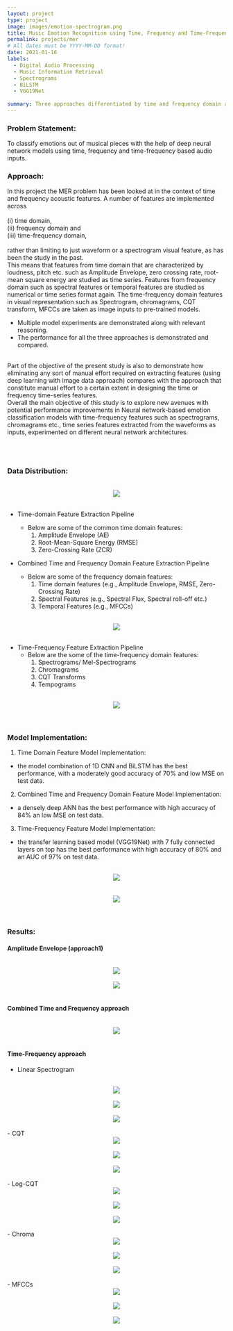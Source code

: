 ```yaml
---
layout: project
type: project
image: images/emotion-spectrogram.png
title: Music Emotion Recognition using Time, Frequency and Time-Frequency audio feature based inputs with Neural Networks
permalink: projects/mer
# All dates must be YYYY-MM-DD format!
date: 2021-01-16
labels:
  - Digital Audio Processing
  - Music Information Retrieval
  - Spectrograms
  - BiLSTM
  - VGG19Net
  
summary: Three approaches differentiated by time and frequency domain are undertaken to determine the emotions in a given musical clip with Convolutional Neural Networks, deep recurrent neural networks such as Long Short-Term Memory (LSTMs), Bidirectional LSTMs (BiLSTMs) and pre-trained model such as VGG19 Net.
---
```


### Problem Statement:
To classify emotions out of musical pieces with the help of deep neural network models using time, frequency and time-frequency based audio inputs.

### Approach:
In this project the MER problem has been looked at in the context of time and frequency acoustic features. A number of features are implemented across <br><br>
(i) time domain, <br>
(ii) frequency domain and <br>
(iii) time-frequency domain,
<br><br>rather than limiting to just waveform or a spectrogram visual feature, as has been the study in the past.
<br>
This means that features from time domain that are characterized by loudness, pitch etc. such as Amplitude Envelope, zero crossing rate, root-mean square energy are studied as time series. Features from frequency domain such as spectral features or temporal features are studied as numerical or time series format again. The time-frequency domain features in visual representation such as Spectrogram, chromagrams, CQT transform, MFCCs are taken as image inputs to pre-trained models.
  - Multiple model experiments are demonstrated along with relevant reasoning.
  - The performance for all the three approaches is demonstrated and compared.
<br>
Part of the objective of the present study is also to demonstrate how eliminating any sort of manual effort required on extracting features (using deep learning with image data approach) compares with the approach that constitute manual effort to a certain extent in designing the time or frequency time-series features.
<br>
Overall the main objective of this study is to explore new avenues with potential performance improvements in Neural network-based emotion classification models with time-frequency features such as spectrograms, chromagrams etc., time series features extracted from the waveforms as inputs, experimented on different neural network architectures.

<br><br>
### Data Distribution:

<br>
<div style="text-align:center" class="ui large rounded images">
  <img class="ui image" src="../images/data-distribution.png"><br>
</div>
<br>

- Time-domain Feature Extraction Pipeline
  - Below are some of the common time domain features:
    1.	Amplitude Envelope (AE)
    2.	Root-Mean-Square Energy (RMSE)
    3.	Zero-Crossing Rate (ZCR)

- Combined Time and Frequency Domain Feature Extraction Pipeline
  - Below are some of the frequency domain features:
    1. Time domain features (e.g., Amplitude Envelope, RMSE, Zero-Crossing Rate)
    2. Spectral Features (e.g., Spectral Flux, Spectral roll-off etc.)
    3. Temporal Features (e.g., MFCCs)

<br>
<div style="text-align:center" class="ui large rounded images">
  <img class="ui image" src="../images/audio-signal-with-frames-AE.png"><br>
</div>
<br>

- Time-Frequency Feature Extraction Pipeline
  - Below are the some of the time-frequency domain features:
    1. Spectrograms/ Mel-Spectrograms
    2. Chromagrams
    3. CQT Transforms
    4. Tempograms

<br>
<div style="text-align:center" class="ui large rounded images">
  <img class="ui image" src="../images/time-freq-feature-spectrograms.png"><br>
</div>
<br><br>

### Model Implementation:
1. Time Domain Feature Model Implementation: 
  - the model combination of 1D CNN and BiLSTM has the best performance, with a moderately good accuracy of 70% and low MSE on test data.
2. Combined Time and Frequency Domain Feature Model Implementation: 
  - a densely deep ANN has the best performance with high accuracy of 84% an low MSE on test data.
3. Time-Frequency Feature Model Implementation: 
  - the transfer learning based model (VGG19Net) with 7 fully connected layers on top has the best performance with high accuracy of 80% and an AUC of 97% on test data.

<br>
<div style="text-align:center" class="ui large rounded images">
  <img class="ui image" src="../images/time-domain-model-impl.png"><br>
</div>
<br><br>

<div style="text-align:center" class="ui large rounded images">
  <img class="ui image" src="../images/vggnet19.png"><br>
</div>
<br><br>

### Results:
#### Amplitude Envelope (approach1)
<br>
<div style="text-align:center" class="ui large rounded images">
  <img class="ui image" src="../images/mse-AE.png">
</div>
<br>
<div style="text-align:center" class="ui large rounded images">
  <img class="ui image" src="../images/accuracy-AE.png">
</div>
<br>

#### Combined Time and Frequency approach
<br>
<div style="text-align:center" class="ui large rounded images">
  <img class="ui image" src="../images/accuracy-app2.png">
</div>
<br>

#### Time-Frequency approach
- Linear Spectrogram
<br>
<div style="text-align:center" class="ui large rounded images">
  <img class="ui image" src="../images/linear-spectrogram.png">
</div>
<br>
<div style="text-align:center" class="ui large rounded images">
  <img class="ui image" src="../images/linear-spectrogram-Acc-mse.png">
</div>
<br>
<div style="text-align:center" class="ui large rounded images">
  <img class="ui image" src="../images/linear-spectrogram-auc-mse.png">
</div>
<br>
- CQT
<br>
<div style="text-align:center" class="ui large rounded images">
  <img class="ui image" src="../images/cqt.png">
</div>
<br>
<div style="text-align:center" class="ui large rounded images">
  <img class="ui image" src="../images/cqt-acc-loss.png">
</div>
<br>
<div style="text-align:center" class="ui large rounded images">
  <img class="ui image" src="../images/cqt-mse-auc.png">
</div>
<br>
- Log-CQT
<br>
<div style="text-align:center" class="ui large rounded images">
  <img class="ui image" src="../images/log-cqt.png">
</div>
<br>
<div style="text-align:center" class="ui large rounded images">
  <img class="ui image" src="../images/log-cqt-acc-loss.png">
</div>
<br>
<div style="text-align:center" class="ui large rounded images">
  <img class="ui image" src="../images/log-cqt-acc-mse.png">
</div>
<br>
- Chroma
<br>
<div style="text-align:center" class="ui large rounded images">
  <img class="ui image" src="../images/chroma-cqt.png">
</div>
<br>
<div style="text-align:center" class="ui large rounded images">
  <img class="ui image" src="../images/chroma-cqt-acc-loss.png">
</div>
<br>
<div style="text-align:center" class="ui large rounded images">
  <img class="ui image" src="../images/chroma-cqt-auc-mse.png">
</div>
<br>
- MFCCs
<br>
<div style="text-align:center" class="ui large rounded images">
  <img class="ui image" src="../images/mfcc.png">
</div>
<br>
<div style="text-align:center" class="ui large rounded images">
  <img class="ui image" src="../images/mfcc-acc-loss.png">
</div>
<br>
<div style="text-align:center" class="ui large rounded images">
  <img class="ui image" src="../images/mfcc-auc-mse.png">
</div>
<br>
